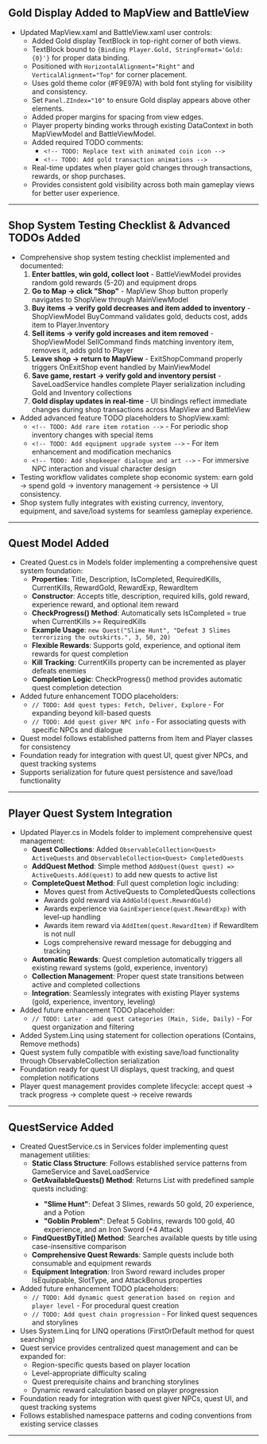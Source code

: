﻿## Gold Display Added to MapView and BattleView

- Updated MapView.xaml and BattleView.xaml user controls:
  - Added Gold display TextBlock in top-right corner of both views.
  - TextBlock bound to `{Binding Player.Gold, StringFormat='Gold: {0}'}` for proper data binding.
  - Positioned with `HorizontalAlignment="Right"` and `VerticalAlignment="Top"` for corner placement.
  - Uses gold theme color (#F9E97A) with bold font styling for visibility and consistency.
  - Set `Panel.ZIndex="10"` to ensure Gold display appears above other elements.
  - Added proper margins for spacing from view edges.
  - Player property binding works through existing DataContext in both MapViewModel and BattleViewModel.
  - Added required TODO comments:
    - `<!-- TODO: Replace text with animated coin icon -->`
    - `<!-- TODO: Add gold transaction animations -->`
  - Real-time updates when player gold changes through transactions, rewards, or shop purchases.
  - Provides consistent gold visibility across both main gameplay views for better user experience.

---

## Shop System Testing Checklist & Advanced TODOs Added

- Comprehensive shop system testing checklist implemented and documented:
  1. **Enter battles, win gold, collect loot** - BattleViewModel provides random gold rewards (5-20) and equipment drops
  2. **Go to Map → click "Shop"** - MapView Shop button properly navigates to ShopView through MainViewModel
  3. **Buy items → verify gold decreases and item added to inventory** - ShopViewModel BuyCommand validates gold, deducts cost, adds item to Player.Inventory
  4. **Sell items → verify gold increases and item removed** - ShopViewModel SellCommand finds matching inventory item, removes it, adds gold to Player
  5. **Leave shop → return to MapView** - ExitShopCommand properly triggers OnExitShop event handled by MainViewModel
  6. **Save game, restart → verify gold and inventory persist** - SaveLoadService handles complete Player serialization including Gold and Inventory collections
  7. **Gold display updates in real-time** - UI bindings reflect immediate changes during shop transactions across MapView and BattleView
- Added advanced feature TODO placeholders to ShopView.xaml:
  - `<!-- TODO: Add rare item rotation -->` - For periodic shop inventory changes with special items
  - `<!-- TODO: Add equipment upgrade system -->` - For item enhancement and modification mechanics  
  - `<!-- TODO: Add shopkeeper dialogue and art -->` - For immersive NPC interaction and visual character design
- Testing workflow validates complete shop economic system: earn gold → spend gold → inventory management → persistence → UI consistency.
- Shop system fully integrates with existing currency, inventory, equipment, and save/load systems for seamless gameplay experience.

---

## Quest Model Added

- Created Quest.cs in Models folder implementing a comprehensive quest system foundation:
  - **Properties**: Title, Description, IsCompleted, RequiredKills, CurrentKills, RewardGold, RewardExp, RewardItem
  - **Constructor**: Accepts title, description, required kills, gold reward, experience reward, and optional item reward
  - **CheckProgress() Method**: Automatically sets IsCompleted = true when CurrentKills >= RequiredKills
  - **Example Usage**: `new Quest("Slime Hunt", "Defeat 3 Slimes terrorizing the outskirts.", 3, 50, 20)`
  - **Flexible Rewards**: Supports gold, experience, and optional item rewards for quest completion
  - **Kill Tracking**: CurrentKills property can be incremented as player defeats enemies
  - **Completion Logic**: CheckProgress() method provides automatic quest completion detection
- Added future enhancement TODO placeholders:
  - `// TODO: Add quest types: Fetch, Deliver, Explore` - For expanding beyond kill-based quests
  - `// TODO: Add quest giver NPC info` - For associating quests with specific NPCs and dialogue
- Quest model follows established patterns from Item and Player classes for consistency
- Foundation ready for integration with quest UI, quest giver NPCs, and quest tracking systems
- Supports serialization for future quest persistence and save/load functionality

---

## Player Quest System Integration

- Updated Player.cs in Models folder to implement comprehensive quest management:
  - **Quest Collections**: Added `ObservableCollection<Quest> ActiveQuests` and `ObservableCollection<Quest> CompletedQuests`
  - **AddQuest Method**: Simple method `AddQuest(Quest quest) => ActiveQuests.Add(quest)` to add new quests to active list
  - **CompleteQuest Method**: Full quest completion logic including:
    - Moves quest from ActiveQuests to CompletedQuests collections
    - Awards gold reward via `AddGold(quest.RewardGold)`
    - Awards experience via `GainExperience(quest.RewardExp)` with level-up handling
    - Awards item reward via `AddItem(quest.RewardItem)` if RewardItem is not null
    - Logs comprehensive reward message for debugging and tracking
  - **Automatic Rewards**: Quest completion automatically triggers all existing reward systems (gold, experience, inventory)
  - **Collection Management**: Proper quest state transitions between active and completed collections
  - **Integration**: Seamlessly integrates with existing Player systems (gold, experience, inventory, leveling)
- Added future enhancement TODO placeholder:
  - `// TODO: Later - add quest categories (Main, Side, Daily)` - For quest organization and filtering
- Added System.Linq using statement for collection operations (Contains, Remove methods)
- Quest system fully compatible with existing save/load functionality through ObservableCollection serialization
- Foundation ready for quest UI displays, quest tracking, and quest completion notifications
- Player quest management provides complete lifecycle: accept quest → track progress → complete quest → receive rewards

---

## QuestService Added

- Created QuestService.cs in Services folder implementing quest management utilities:
  - **Static Class Structure**: Follows established service patterns from GameService and SaveLoadService
  - **GetAvailableQuests() Method**: Returns List<Quest> with predefined sample quests including:
    - **"Slime Hunt"**: Defeat 3 Slimes, rewards 50 gold, 20 experience, and a Potion
    - **"Goblin Problem"**: Defeat 5 Goblins, rewards 100 gold, 40 experience, and an Iron Sword (+4 Attack)
  - **FindQuestByTitle() Method**: Searches available quests by title using case-insensitive comparison
  - **Comprehensive Quest Rewards**: Sample quests include both consumable and equipment rewards
  - **Equipment Integration**: Iron Sword reward includes proper IsEquippable, SlotType, and AttackBonus properties
- Added future enhancement TODO placeholders:
  - `// TODO: Add dynamic quest generation based on region and player level` - For procedural quest creation
  - `// TODO: Add quest chain progression` - For linked quest sequences and storylines
- Uses System.Linq for LINQ operations (FirstOrDefault method for quest searching)
- Quest service provides centralized quest management and can be expanded for:
  - Region-specific quests based on player location
  - Level-appropriate difficulty scaling
  - Quest prerequisite chains and branching storylines
  - Dynamic reward calculation based on player progression
- Foundation ready for integration with quest giver NPCs, quest UI, and quest tracking systems
- Follows established namespace patterns and coding conventions from existing service classes

---
